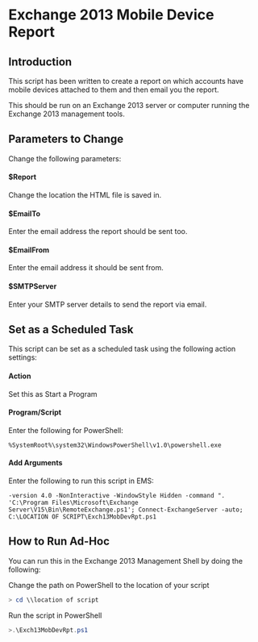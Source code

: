 # Exchange 2013 Mobile Device Report

## Introduction

This script has been written to create a report on which accounts have mobile devices attached to them and then email you the report.

This should be run on an Exchange 2013 server or computer running the Exchange 2013 management tools.

## Parameters to Change

Change the following parameters:

#### $Report
Change the location the HTML file is saved in.
#### $EmailTo
Enter the email address the report should be sent too.
#### $EmailFrom
Enter the email address it should be sent from.
#### $SMTPServer
Enter your SMTP server details to send the report via email.

## Set as a Scheduled Task

This script can be set as a scheduled task using the following action settings:

#### Action
Set this as Start a Program

#### Program/Script
Enter the following for PowerShell:
```
%SystemRoot%\system32\WindowsPowerShell\v1.0\powershell.exe
```
#### Add Arguments
Enter the following to run this script in EMS:
```
-version 4.0 -NonInteractive -WindowStyle Hidden -command ". 'C:\Program Files\Microsoft\Exchange Server\V15\Bin\RemoteExchange.ps1'; Connect-ExchangeServer -auto; C:\LOCATION OF SCRIPT\Exch13MobDevRpt.ps1
```

## How to Run Ad-Hoc

You can run this in the Exchange 2013 Management Shell by doing the following:

Change the path on PowerShell to the location of your script
```powershell
> cd \\location of script
```
Run the script in PowerShell
```powershell
>.\Exch13MobDevRpt.ps1
```

